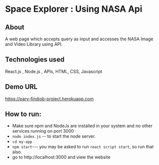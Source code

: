 # Space Explorer : Using NASA Api
## About
A web page which accepts query as input and accesses the NASA Image and Video Library using API.
## Technologies used
React.js , Node.js , APIs, HTML, CSS, Javascript

## Demo URL
https://parv-findjob-project.herokuapp.com
## How to run: 
* Make sure npm and NodeJs are installed in your system and no other services running on port 3000
* `node index.js` -- to start the node server.
* `cd my-app`
* `npm start`--- you may be asked to run `react script start`, so run that also. 
* go to http://localhost:3000 and view the website 

